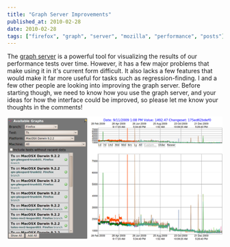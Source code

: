 ```yaml
---
title: "Graph Server Improvements"
published_at: 2010-02-28
date: 2010-02-28
tags: ["firefox", "graph", "server", "mozilla", "performance", "posts"]
---
```

The [graph server](http://graphs.mozilla.org/) is a powerful tool for visualizing the results of our performance tests over time. However, it has a few major problems that make using it in it's current form difficult. It also lacks a few features that would make it far more useful for tasks such as regression-finding. I and a few other people are looking into improving the graph server. Before starting though, we need to know how you use the graph server, and your ideas for how the interface could be improved, so please let me know your thoughts in the comments!

![graph server](graphserver1.png "graph server")